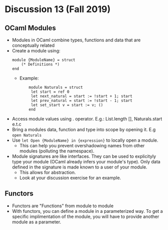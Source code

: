# Discussion 13 (Fall 2019)

## OCaml Modules
* Modules in OCaml combine types, functions and data that are conceptually related
* Create a module using:
    ```
    module {ModuleName} = struct
        (* Definitions *)
    end
    ```
    * Example:
        ```
            module Naturals = struct
             let start = ref 0
             let next_natural = start := !start + 1; start
             let prev_natural = start := !start - 1; start
             let set_start v = start := v; ()
            end 
        ```
* Access module values using . operator. E.g.: List.length [], Naturals.start e.t.c
* Bring a modules data, function and type into scope by opening it. E.g `open Naturals`
* Use `let Open {ModuleName} in {expression}` to locally open a module.
    * This can help you prevent overshadowing names from other modules (polluting the namespace).
* Module signatures are like interfaces. They can be used to explicityly type your module (OCaml already infers your module's type). Only data defined in the signature is made known to a user of your module. 
    * This allows for abstraction.
    * Look at your discussion exercise for an example.

## Functors
*  Functors are "Functions" from module to module
*  With functors, you can define a module in a parameterized way. To get a specific implimentation of the module, you will have to provide another module as a parameter.